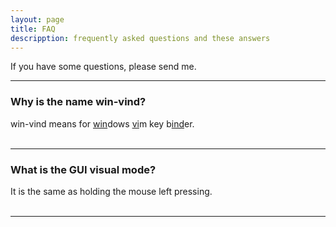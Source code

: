 ```yaml
---
layout: page
title: FAQ
descripption: frequently asked questions and these answers
---
```

If you have some questions, please send me.

<hr>

### Why is the name win-vind?  
win-vind means for <u>win</u>dows <u>vi</u>m key b<u>ind</u>er.  
<br>
<hr>

### What is the GUI visual mode?  
It is the same as holding the mouse left pressing.  
<br>
<hr> 
